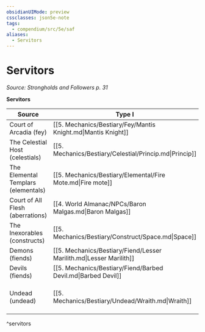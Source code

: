 ```yaml
---
obsidianUIMode: preview
cssclasses: json5e-note
tags:
  - compendium/src/5e/saf
aliases:
  - Servitors
---
```

# Servitors
*Source: Strongholds and Followers p. 31* 

**Servitors**

| Source | Type I | Type II | Type III | Type IV | Type V | Type VI |
|--------|--------|---------|----------|---------|--------|---------|
| Court of Arcadia (fey) | [[5. Mechanics/Bestiary/Fey/Mantis Knight.md\|Mantis Knight]] | [[5. Mechanics/Bestiary/Fey/Orchid Count.md\|Orchid Count]] | [[5. Mechanics/Bestiary/Fey/Monarchon.md\|Monarchon]] | [[5. Mechanics/Bestiary/Dragon/Oleander Dragon.md\|Oleander Dragon]] | [[5. Mechanics/Bestiary/Fey/Ash Marshal.md\|Ash Marshal]] | [[5. Mechanics/Bestiary/Fey/Sidereal Vizier.md\|Sidereal Vizier]] |
| The Celestial Host (celestials) | [[5. Mechanics/Bestiary/Celestial/Princip.md\|Princip]] | [[5. Mechanics/Bestiary/Celestial/Authority.md\|Authority]] | [[5. Mechanics/Bestiary/Celestial/Virtue.md\|Virtue]] | [[5. Mechanics/Bestiary/Celestial/Dominion.md\|Dominion]] | [[5. Mechanics/Bestiary/Celestial/Throne.md\|Throne]] | [[5. Mechanics/Bestiary/Celestial/Seraph.md\|Seraph]] |
| The Elemental Templars (elementals) | [[5. Mechanics/Bestiary/Elemental/Fire Mote.md\|Fire mote]] | [[5. Mechanics/Bestiary/Elemental/Source Of Earth.md\|Source of Earth]] | [[5. Mechanics/Bestiary/Elemental/Pillar Of Water.md\|Pillar of Water]] | [[5. Mechanics/Bestiary/Elemental/Knight Of Air.md\|Knight of Air]] | [[5. Mechanics/Bestiary/Elemental/Storm Magistrate.md\|Storm Magistrate]] | [[5. Mechanics/Bestiary/Elemental/High Templar Of Dust.md\|High Templar of Dust]] |
| Court of All Flesh (aberrations) | [[4. World Almanac/NPCs/Baron Malgas.md\|Baron Malgas]] | [[4. World Almanac/NPCs/Korsoth Vastikan.md\|Korsoth Vastikan]] | [[4. World Almanac/NPCs/The Queen Of Bones.md\|The Queen Of Bones]] | [[4. World Almanac/NPCs/Lord Rall.md\|Lord Rall]] | [[4. World Almanac/NPCs/Uursovk.md\|Uursovk]] | [[5. Mechanics/Bestiary/Aberration/Maladar Dictum.md\|Maladar Dictum]] |
| The Inexorables (constructs) | [[5. Mechanics/Bestiary/Construct/Space.md\|Space]] | [[5. Mechanics/Bestiary/Construct/Death.md\|Death]] | [[5. Mechanics/Bestiary/Construct/Change.md\|Change]] | [[5. Mechanics/Bestiary/Construct/Fate.md\|Fate]] | [[5. Mechanics/Bestiary/Construct/Time.md\|Time]] | [[5. Mechanics/Bestiary/Construct/Nature.md\|Nature]] |
| Demons (fiends) | [[5. Mechanics/Bestiary/Fiend/Lesser Marilith.md\|Lesser Marilith]] | [[5. Mechanics/Bestiary/Fiend/Vrock.md\|Vrock]] | [[5. Mechanics/Bestiary/Giant/Oni.md\|Oni]] | [[5. Mechanics/Bestiary/Fiend/Hezrou.md\|Hezrou]] | [[5. Mechanics/Bestiary/Fiend/Glabrezu.md\|Glabrezu]] | [[5. Mechanics/Bestiary/Fiend/Lesser Balor.md\|Lesser Balor]] |
| Devils (fiends) | [[5. Mechanics/Bestiary/Fiend/Barbed Devil.md\|Barbed Devil]] | 2 [[5. Mechanics/Bestiary/Fiend/Bearded Devil.md\|Bearded Devils]] | [[5. Mechanics/Bestiary/Fiend/Lesser Erinyes.md\|Lesser Erinyes]] | [[5. Mechanics/Bestiary/Fiend/Chain Devil.md\|Chain Devil]] | [[5. Mechanics/Bestiary/Fiend/Bone Devil.md\|Bone Devil]] | [[5. Mechanics/Bestiary/Fiend/Horned Devil.md\|Horned Devil]] |
| Undead (undead) | [[5. Mechanics/Bestiary/Undead/Wraith.md\|Wraith]] | 2 [[5. Mechanics/Bestiary/Undead/Wight.md\|Wights]] | 2 [[5. Mechanics/Bestiary/Undead/Ghast.md\|Ghasts]], 3 [[5. Mechanics/Bestiary/Undead/Ghoul.md\|Ghouls]] | 1 [[5. Mechanics/Bestiary/Undead/Ghost.md\|Ghost]], 2 [[5. Mechanics/Bestiary/Undead/Ghast.md\|Ghasts]] | 1 [[5. Mechanics/Bestiary/Undead/Wraith.md\|Wraith]], 2 [[5. Mechanics/Bestiary/Undead/Ghast.md\|Ghasts]] | 1 [[5. Mechanics/Bestiary/Undead/Ghost.md\|Ghost]], 2 [[5. Mechanics/Bestiary/Undead/Wight.md\|Wights]] |
^servitors
